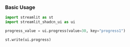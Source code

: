 ### Basic Usage

```py
import streamlit as st
import streamlit_shadcn_ui as ui

progress_value = ui.progress(value=30, key="progress1")

st.write(ui.progress)
```
